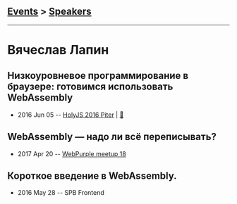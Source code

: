 ## [Events](../README.md) > [Speakers](../speakers.md)
---

# Вячеслав Лапин

## Низкоуровневое программирование в браузере: готовимся использовать WebAssembly
- 2016 Jun 05 -- [HolyJS 2016 Piter](https://www.youtube.com/watch?v=Q4zFK1FNQH8)  | [:notebook:](http://public.jugru.org/holyjs/2016/spb/day_1/track_3/lapin.pdf)  
## WebAssembly — надо ли всё переписывать?
- 2017 Apr 20 -- [WebPurple meetup 18](https://www.youtube.com/watch?v=maXt60O2C4o)    
## Короткое введение в WebAssembly.
- 2016 May 28 -- SPB Frontend    
